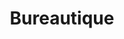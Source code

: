 ---
title: Bureautique
longTitle: 'Bureautique'
tags:
- gccommon
french:
- "[[Office automation]]"
---